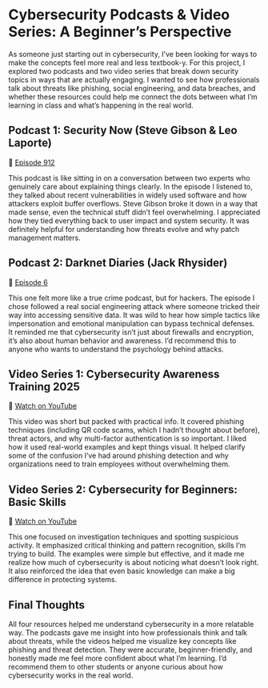 # Cybersecurity Podcasts & Video Series: A Beginner’s Perspective

As someone just starting out in cybersecurity, I’ve been looking for ways to make the concepts feel more real and less textbook-y. For this project, I explored two podcasts and two video series that break down security topics in ways that are actually engaging. I wanted to see how professionals talk about threats like phishing, social engineering, and data breaches, and whether these resources could help me connect the dots between what I’m learning in class and what’s happening in the real world.

## Podcast 1: Security Now (Steve Gibson & Leo Laporte)  
🔗 [Episode 912](https://twit.tv/shows/security-now/episodes/912)

This podcast is like sitting in on a conversation between two experts who genuinely care about explaining things clearly. In the episode I listened to, they talked about recent vulnerabilities in widely used software and how attackers exploit buffer overflows. Steve Gibson broke it down in a way that made sense, even the technical stuff didn’t feel overwhelming. I appreciated how they tied everything back to user impact and system security. It was definitely helpful for understanding how threats evolve and why patch management matters.

## Podcast 2: Darknet Diaries (Jack Rhysider)  
🔗 [Episode 6](https://darknetdiaries.com/episode/6/)

This one felt more like a true crime podcast, but for hackers. The episode I chose followed a real social engineering attack where someone tricked their way into accessing sensitive data. It was wild to hear how simple tactics like impersonation and emotional manipulation can bypass technical defenses. It reminded me that cybersecurity isn’t just about firewalls and encryption, it’s also about human behavior and awareness. I’d recommend this to anyone who wants to understand the psychology behind attacks.

## Video Series 1: Cybersecurity Awareness Training 2025  
🔗 [Watch on YouTube](https://www.youtube.com/watch?v=PbqsOYSpyMw&themeRefresh=1)

This video was short but packed with practical info. It covered phishing techniques (including QR code scams, which I hadn’t thought about before), threat actors, and why multi-factor authentication is so important. I liked how it used real-world examples and kept things visual. It helped clarify some of the confusion I’ve had around phishing detection and why organizations need to train employees without overwhelming them.

## Video Series 2: Cybersecurity for Beginners: Basic Skills  
🔗 [Watch on YouTube](https://www.youtube.com/watch?v=aRbKFCY4tjE)

This one focused on investigation techniques and spotting suspicious activity. It emphasized critical thinking and pattern recognition, skills I’m trying to build. The examples were simple but effective, and it made me realize how much of cybersecurity is about noticing what doesn’t look right. It also reinforced the idea that even basic knowledge can make a big difference in protecting systems.

## Final Thoughts

All four resources helped me understand cybersecurity in a more relatable way. The podcasts gave me insight into how professionals think and talk about threats, while the videos helped me visualize key concepts like phishing and threat detection. They were accurate, beginner-friendly, and honestly made me feel more confident about what I’m learning. I’d recommend them to other students or anyone curious about how cybersecurity works in the real world.

